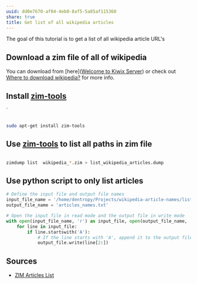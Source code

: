 ```yaml
---
uuid: dd0e7670-af04-4eb0-8af5-5a85af115360
share: true
title: Get list of all wikipedia articles
---
```

The goal of this tutorial is to get a list of all wikipedia article URL's

## Download a zim file of all of wikipedia

You can download from [here]([Welcome to Kiwix Server](https://library.kiwix.org/#lang=eng&q=wikipedia)) or check out [Where to download wikipedia?](/undefined) for more info.

## Install [zim-tools](/undefined)
`
``` bash

sudo apt-get install zim-tools

```


## Use [zim-tools](/undefined) to list all paths in zim file

``` bash

zimdump list  wikipedia_*.zim > list_wikipedia_articles.dump

```


## Use python script to only list articles

``` python
# Define the input file and output file names
input_file_name = '/home/dentropy/Projects/wikipedia-article-names/list_wikipedia_articles.dump'
output_file_name = 'articles_names.txt'

# Open the input file in read mode and the output file in write mode
with open(input_file_name, 'r') as input_file, open(output_file_name, 'w') as output_file:
    for line in input_file:
        if line.startswith('A'):
            # If the line starts with 'A', append it to the output file
            output_file.write(line[2:])
```

## Sources

* [ZIM Articles List](https://chat.openai.com/c/f2723322-d8f6-4c3f-94e7-e445c96f7a56)